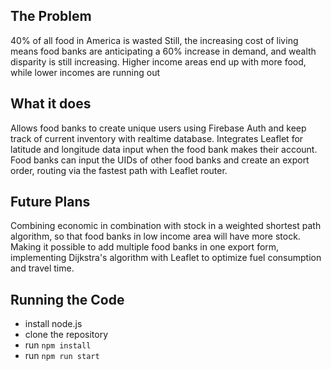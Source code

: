## The Problem
40% of all food in America is wasted
Still, the increasing cost of living means food banks are anticipating a 60% increase in demand, and wealth disparity is still increasing.
Higher income areas end up with more food, while lower incomes are running out


## What it does
Allows food banks to create unique users using Firebase Auth and keep track of current inventory with realtime database. Integrates Leaflet for latitude and longitude data input when the food bank makes their account. Food banks can input the UIDs of other food banks and create an export order, routing via the fastest path with Leaflet router.

## Future Plans
Combining economic in combination with stock in a weighted shortest path algorithm, so that food banks in low income area will have more stock.
Making it possible to add multiple food banks in one export form, implementing Dijkstra's algorithm with Leaflet to optimize fuel consumption and travel time.

## Running the Code
  - install node.js
  - clone the repository
  - run ```npm install```
  - run ```npm run start```
